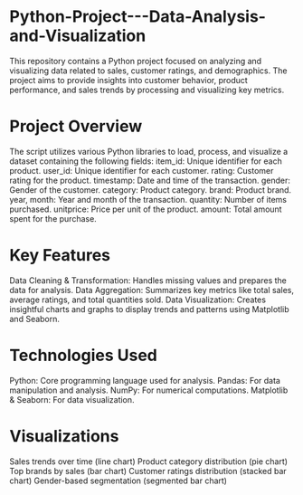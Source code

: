 # Python-Project---Data-Analysis-and-Visualization
This repository contains a Python project focused on analyzing and visualizing data related to sales, customer ratings, and demographics.
The project aims to provide insights into customer behavior, product performance, and sales trends by processing and visualizing key metrics.
# Project Overview
The script utilizes various Python libraries to load, process, and visualize a dataset containing the following fields:
item_id: Unique identifier for each product.
user_id: Unique identifier for each customer.
rating: Customer rating for the product.
timestamp: Date and time of the transaction.
gender: Gender of the customer.
category: Product category.
brand: Product brand.
year, month: Year and month of the transaction.
quantity: Number of items purchased.
unitprice: Price per unit of the product.
amount: Total amount spent for the purchase.
# Key Features
Data Cleaning & Transformation: Handles missing values and prepares the data for analysis.
Data Aggregation: Summarizes key metrics like total sales, average ratings, and total quantities sold.
Data Visualization: Creates insightful charts and graphs to display trends and patterns using Matplotlib and Seaborn.
# Technologies Used
Python: Core programming language used for analysis.
Pandas: For data manipulation and analysis.
NumPy: For numerical computations.
Matplotlib & Seaborn: For data visualization.
# Visualizations
Sales trends over time (line chart)
Product category distribution (pie chart)
Top brands by sales (bar chart)
Customer ratings distribution (stacked bar chart)
Gender-based segmentation (segmented bar chart)
